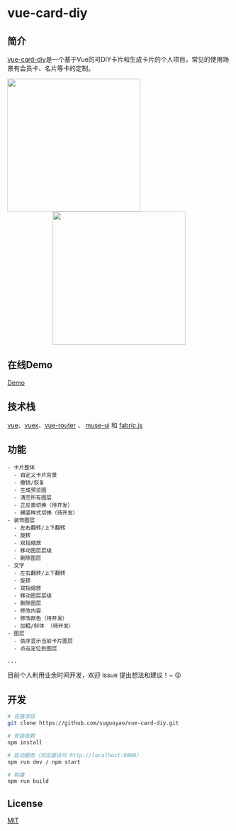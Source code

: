 # vue-card-diy

## 简介

[vue-card-diy](http://card.suguoyao.com)是一个基于Vue的可DIY卡片和生成卡片的个人项目。常见的使用场景有会员卡、名片等卡的定制。

<p align="center">
  <img width="300" src="https://sugars.oss-cn-shenzhen.aliyuncs.com/diy/diy-demo2.png" style="float:left;display:inline-block;">
</p>

<p align="center">
  <img width="300" src="https://sugars.oss-cn-shenzhen.aliyuncs.com/diy/diy-demo3.png">
</p>

## 在线Demo
[Demo](http://card.suguoyao.com)

## 技术栈
[vue](https://cn.vuejs.org/index.html)、[vuex](https://vuex.vuejs.org/zh-cn/)、[vue-router](https://router.vuejs.org/zh-cn/) 、
[muse-ui](https://muse-ui.org/#/zh-CN) 和 [fabric.js](http://fabricjs.com/)


## 功能
```
- 卡片整体
  - 自定义卡片背景
  - 撤销/恢复
  - 生成预览图
  - 清空所有图层
  - 正反面切换（待开发）
  - 横竖样式切换（待开发）
- 装饰图层
  - 左右翻转/上下翻转
  - 旋转
  - 双指缩放
  - 移动图层层级
  - 删除图层
- 文字
  - 左右翻转/上下翻转
  - 旋转
  - 双指缩放
  - 移动图层层级
  - 删除图层
  - 修改内容
  - 修改颜色（待开发）
  - 加粗/斜体 （待开发）
- 图层
  - 依序显示当前卡片图层
  - 点击定位到图层

...

```
目前个人利用业余时间开发，欢迎 issue 提出想法和建议！~ 😜

## 开发

``` bash
# 克隆项目
git clone https://github.com/suguoyao/vue-card-diy.git

# 安装依赖
npm install

# 启动服务（浏览器访问 http://localhost:8080）
npm run dev / npm start

# 构建
npm run build

```


## License
[MIT]()
